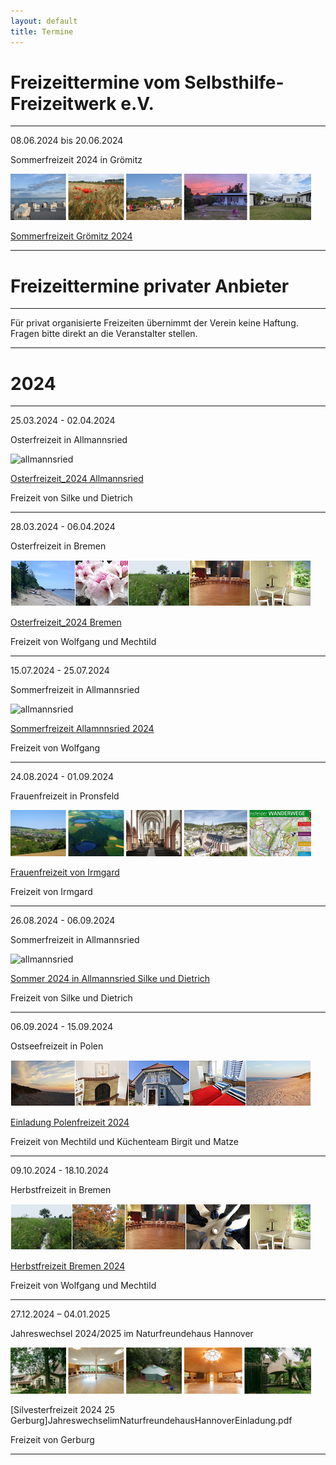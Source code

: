 ```yaml
---
layout: default
title: Termine
---
```

# Freizeittermine vom Selbsthilfe-Freizeitwerk e.V.

--------------------------------------------------------------------------------------------------

08.06.2024 bis 20.06.2024 

Sommerfreizeit 2024 in Grömitz

![Sommerfreizeit Grömitz Bilder](/images/Groemitz_Leiste.png)

[Sommerfreizeit Grömitz 2024](pdf/Sommerfreizeit2024Gro_mitz_Endfassung.pdf)

--------------------------------------------------------------------------------------------------

# Freizeittermine privater Anbieter

---------------------------------------------------------------------------------------------------

Für privat organisierte Freizeiten übernimmt der Verein keine Haftung. Fragen bitte direkt an die Veranstalter stellen.

------------------------------------------------------------------------------------------------------

# 2024
--------------------------------------------------------------------------------------------------------

25.03.2024 - 02.04.2024

Osterfreizeit in Allmannsried

![allmannsried](/images/allmansried.jpeg)

[Osterfreizeit_2024 Allmannsried](pdf/AusschreibungOsterfreizeit_24.pdf)   

Freizeit von Silke und Dietrich

--------------------------------------------------------------------------------------------------------

28.03.2024 - 06.04.2024

Osterfreizeit in Bremen

![Leiste Bremen](/images/Leiste_Ostern_neuab10.3.23.jpg)

[Osterfreizeit_2024 Bremen](pdf/Osterfreizeit2024Bremen-Blumenthal.pdf)

Freizeit von Wolfgang und Mechtild

--------------------------------------------------------------------------------------------------------

15.07.2024 - 25.07.2024  

Sommerfreizeit in Allmannsried

![allmannsried](/images/allmansried.jpeg)

[Sommerfreizeit Allamnnsried 2024](pdf/A-Freizeit2021.pdf)

Freizeit von Wolfgang

---------------------------------------------------------------------------------------------------------

24.08.2024 - 01.09.2024

Frauenfreizeit in Pronsfeld

![Pronsfeld](/images/BildleistePronsfeld.png)

[Frauenfreizeit von Irmgard](pdf/2024_Frauen_A_Freizeit_Pronsfeld.pdf)

Freizeit von Irmgard

-----------------------------------------------------------------------------------------------------------

26.08.2024 - 06.09.2024

Sommerfreizeit in Allmannsried

![allmannsried](/images/allmansried.jpeg)

[Sommer 2024 in Allmannsried Silke und Dietrich](pdf/Sommerfreizeit_2024.pdf)

Freizeit von  Silke und Dietrich

---------------------------------------------------------------------------------------------------------

06.09.2024 - 15.09.2024

Ostseefreizeit in Polen

![Polen](/images/Leiste_Polen.jpg)

[Einladung Polenfreizeit 2024](pdf/EinladungPolen24.pdf)

Freizeit von Mechtild und Küchenteam Birgit und Matze

-------------------------------------------------------------------------------------------------------

09.10.2024 - 18.10.2024

Herbstfreizeit in Bremen

![Bremen](/images/Leiste_Herbst_neuab10.3.23.jpg)

[Herbstfreizeit Bremen 2024](pdf/EinladungHerbst2024.pdf)

Freizeit von Wolfgang und Mechtild

-----------------------------------------------------------------------------------------------------------
27.12.2024 – 04.01.2025 

Jahreswechsel 2024/2025 im Naturfreundehaus Hannover

![Silvesterfreizeit Hannover Bilder](/images/Hannover_Leiste.png)

[Silvesterfreizeit 2024 25 Gerburg]JahreswechselimNaturfreundehausHannoverEinladung.pdf

Freizeit von Gerburg

-----------------------------------------------------------------------------------------------------------
